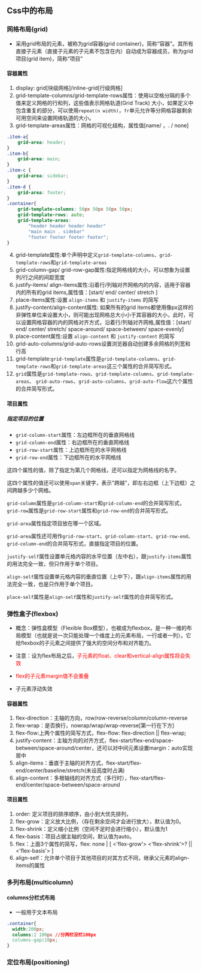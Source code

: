 ## Css中的布局

### 网格布局(grid)
+ 采用grid布局的元素，被称为grid容器(grid container)，简称“容器”。其所有直接子元素（直接子元素的子元素不包含在内）自动成为容器成员，称为grid项目(grid item)，简称“项目”

#### 容器属性

1. display: grid[块级网格]/inline-grid[行级网格]
2. grid-template-columns/grid-template-rows属性：使用以空格分隔的多个值来定义网格的行和列，这些值表示网格轨道(Grid Track) 大小，如果定义中包含重复的部分，可以使用`repeat(n width)`，`fr`单元允许等分网格容器剩余可用空间来设置网络轨道的大小。
3. grid-template-areas属性：网格的可视化结构，属性值[name/ ，. / none]

```css
.item-a{
	grid-area: header;
}
.item-b{
	grid-area: main;
}
.item-c {
	grid-area: sidebar;
}
.item-d {
	grid-area: footer;
}
.container{
	grid-template-columns: 50px 50px 50px 50px;
	grid-template-rows: auto;
	grid-template-areas:
		"header header header header"
		"main main . sidebar"
		"footer footer footer footer";
}

```

4. grid-template属性:单个声明中定义`grid-template-columns`、`grid-template-rows`和`grid-template-areas`
5. grid-column-gap/ grid-row-gap属性:指定网格线的大小，可以想象为设置列/行之间的间距宽度
6. justify-items/ align-items属性:沿着行/列轴对齐网格内的内容，适用于容器内的所有的grid items,属性值：[start/ end/ center/ stretch ]
7. place-items属性:设置 `align-items` 和 `justify-items` 的简写
8. justify-content/align-content属性: 如果所有的grid items都使用像px这样的非弹性单位来设置大小，则可能出现网格总大小小于其容器的大小，此时，可以设置网格容器的内的网格对齐方式，沿着行/列轴对齐网格,属性值：[start/ end/ center/ stretch/ space-around/ space-between/ space-evenly]
9. place-content属性:设置 `align-content` 和 `justify-content` 的简写
10. grid-auto-columns/grid-auto-rows设置浏览器自动创建多余网格的列宽和行高
11. grid-template:`grid-template`属性是`grid-template-columns`、`grid-template-rows`和`grid-template-areas`这三个属性的合并简写形式。
12. `grid`属性是`grid-template-rows`、`grid-template-columns`、`grid-template-areas`、 `grid-auto-rows`、`grid-auto-columns`、`grid-auto-flow`这六个属性的合并简写形式。

#### 项目属性

##### 指定项目的位置

- `grid-column-start`属性：左边框所在的垂直网格线
- `grid-column-end`属性：右边框所在的垂直网格线
- `grid-row-start`属性：上边框所在的水平网格线
- `grid-row-end`属性：下边框所在的水平网格线

这四个属性的值，除了指定为第几个网格线，还可以指定为网格线的名字。

这四个属性的值还可以使用`span`关键字，表示"跨越"，即左右边框（上下边框）之间跨越多少个网格。

`grid-column`属性是`grid-column-start`和`grid-column-end`的合并简写形式，`grid-row`属性是`grid-row-start`属性和`grid-row-end`的合并简写形式。

`grid-area`属性指定项目放在哪一个区域。

`grid-area`属性还可用作`grid-row-start`、`grid-column-start`、`grid-row-end`、`grid-column-end`的合并简写形式，直接指定项目的位置。

`justify-self`属性设置单元格内容的水平位置（左中右），跟`justify-items`属性的用法完全一致，但只作用于单个项目。

`align-self`属性设置单元格内容的垂直位置（上中下），跟`align-items`属性的用法完全一致，也是只作用于单个项目。

`place-self`属性是`align-self`属性和`justify-self`属性的合并简写形式。

### 弹性盒子(flexbox)
+ 概念：弹性盒模型（Flexible Box模型），也被成为flexbox，是一种一维的布局模型（也就是说一次只能处理一个维度上的元素布局，一行或者一列）。它给flexbox的子元素之间提供了强大的空间分布和对齐能力。

+ 注意：设为flex布局之后，<font color="red">子元素的float、clear和vertical-align属性将会失效</font>
+ <font color="red">flex的子元素margin值不会重叠</font>
+ 子元素浮动失效

#### 容器属性

1. flex-direction：主轴的方向，row/row-reverse/column/column-reverse
2. flex-wrap：是否换行，nowrap/wrap/wrap-reverse[第一行在下方]
3. flex-flow:上两个属性的简写方式，flex-flow: flex-direction || flex-wrap;
4. justify-content：主轴方向的对齐方式，flex-start/flex-end/space-between/space-around/center，还可以对中间元素设置margin：auto实现居中
5. align-items：垂直于主轴的对齐方式，flex-start/flex-end/center/baseline/stretch(未设高度时占满)
6. align-content：多根轴线的对齐方式（多行时），flex-start/flex-end/center/space-between/space-around

#### 项目属性

1. order: 定义项目的排序顺序，由小到大优先排列，
2. flex-grow：定义放大比例，（存在剩余空间才会进行放大），默认值为0。
3. flex-shrink：定义缩小比例（空间不足时会进行缩小），默认值为1
4. flex-basis：项目占据主轴的空间，默认值为auto。
5. flex：上面3个属性的简写，flex: none | [ <'flex-grow'> <'flex-shrink'>? || <'flex-basis'> ]
6. align-self：允许单个项目于其他项目的对其方式不同，继承父元素的align-items的属性

### 多列布局(multicolumn)
#### columns分栏式布局

+ 一般用于文本布局

```css
.container{
  width:200px;
  columns:2 100px //分两栏没栏100px
  columns-gap:10px;
}
```


### 定位布局(positioning)